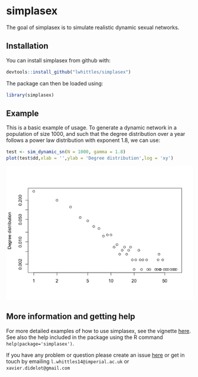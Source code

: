 
<!-- README.md is generated from README.Rmd. Please edit that file -->
simplasex
=========

The goal of simplasex is to simulate realistic dynamic sexual networks.

Installation
------------

You can install simplasex from github with:

``` r
devtools::install_github("lwhittles/simplasex")
```

The package can then be loaded using:

``` r
library(simplasex)
```

Example
-------

This is a basic example of usage. To generate a dynamic network in a population of size 1000, and such that the degree distribution over a year follows a power law distribution with exponent 1.8, we can use:

``` r
test <- sim_dynamic_sn(N = 1000, gamma = 1.8)
plot(test$dd,xlab = '',ylab = 'Degree distribution',log = 'xy')
```

![](figures/README-unnamed-chunk-3-1.png)

More information and getting help
---------------------------------

For more detailed examples of how to use simplasex, see the vignette [here](https://github.com/lwhittles/simplasex/tree/master/vignettes). See also the help included in the package using the R command `help(package='simplasex')`.

If you have any problem or question please create an issue [here](https://github.com/lwhittles/simplasex/issues) or get in touch by emailing `l.whittles14@imperial.ac.uk` or `xavier.didelot@gmail.com`
